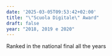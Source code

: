 ```yaml
---
date: '2025-03-05T09:53:42+02:00'
title: "\"Scuola Digitale\" Award"
draft: false
year: "2018, 2019 e 2020"
---
```

Ranked in the national final all the years
